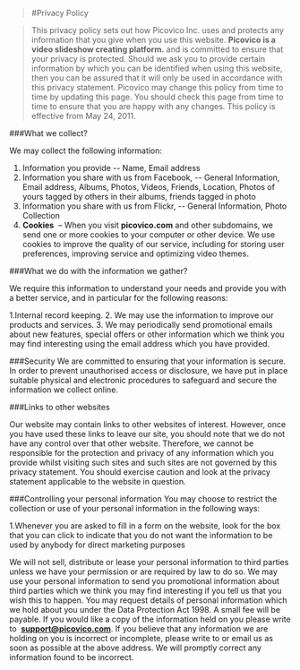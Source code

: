 >#Privacy Policy

>This privacy policy sets out how Picovico Inc. uses and protects any information that you give when you use this website. **Picovico is a video slideshow creating platform.** and is committed to ensure that your privacy is protected. Should we ask you to provide certain information by which you can be identified when using this website, then you can be assured that it will only be used in accordance with this privacy statement. Picovico may change this policy from time to time by updating this page. You should check this page from time to time to ensure that you are happy with any changes. This policy is effective from May 24, 2011.

###What we collect?

We may collect the following information:

1. Information you provide -- Name, Email address
2. Information you share with us from Facebook, -- General Information, Email address, Albums, Photos, Videos, Friends, Location, Photos of yours tagged by others in their albums, friends tagged in photo
3. Information you share with us from Flickr, -- General Information, Photo Collection
4. **Cookies** &nbsp;&ndash; When you visit **picovico.com** and other subdomains, we send one or more cookies to your computer or other device. We use cookies to improve the quality of our service, including for storing user preferences, improving service and optimizing video themes.

###What we do with the information we gather?

We require this information to understand your needs and provide you with a better service, and in particular for the following reasons:

1.Internal record keeping.
2. We may use the information to improve our products and services.
3. We may periodically send promotional emails about new features, special offers or other information which we think you may find interesting using the email address which you have provided.

###Security
We are committed to ensuring that your information is secure. In order to prevent unauthorised access or disclosure, we have put in place suitable physical and electronic procedures to safeguard and secure the information we collect online.

###Links to other websites

Our website may contain links to other websites of interest. However, once you have used these links to leave our site, you should note that we do not have any control over that other website. Therefore, we cannot be responsible for the protection and privacy of any information which you provide whilst visiting such sites and such sites are not governed by this privacy statement. You should exercise caution and look at the privacy statement applicable to the website in question.

###Controlling your personal information
You may choose to restrict the collection or use of your personal information in the following ways:

1.Whenever you are asked to fill in a form on the website, look for the box that you can click to indicate that you do not want the information to be used by anybody for direct marketing purposes

We will not sell, distribute or lease your personal information to third parties unless we have your permission or are required by law to do so. We may use your personal information to send you promotional information about third parties which we think you may find interesting if you tell us that you wish this to happen. You may request details of personal information which we hold about you under the Data Protection Act 1998. A small fee will be payable. If you would like a copy of the information held on you please write to&nbsp; **support@picovico.com**. If you believe that any information we are holding on you is incorrect or incomplete, please write to or email us as soon as possible at the above address. We will promptly correct any information found to be incorrect.
